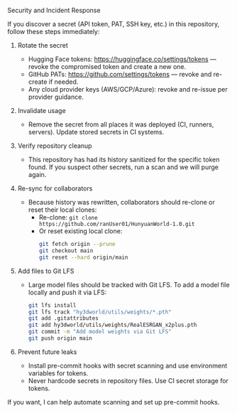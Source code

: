 Security and Incident Response

If you discover a secret (API token, PAT, SSH key, etc.) in this repository, follow these steps immediately:

1. Rotate the secret
   - Hugging Face tokens: https://huggingface.co/settings/tokens — revoke the compromised token and create a new one.
   - GitHub PATs: https://github.com/settings/tokens — revoke and re-create if needed.
   - Any cloud provider keys (AWS/GCP/Azure): revoke and re-issue per provider guidance.

2. Invalidate usage
   - Remove the secret from all places it was deployed (CI, runners, servers). Update stored secrets in CI systems.

3. Verify repository cleanup
   - This repository has had its history sanitized for the specific token found. If you suspect other secrets, run a scan and we will purge again.

4. Re-sync for collaborators
   - Because history was rewritten, collaborators should re-clone or reset their local clones:
     - Re-clone: `git clone https://github.com/ranUser01/HunyuanWorld-1.0.git`
     - Or reset existing local clone:
       ```bash
       git fetch origin --prune
       git checkout main
       git reset --hard origin/main
       ```

5. Add files to Git LFS
   - Large model files should be tracked with Git LFS. To add a model file locally and push it via LFS:
     ```bash
     git lfs install
     git lfs track "hy3dworld/utils/weights/*.pth"
     git add .gitattributes
     git add hy3dworld/utils/weights/RealESRGAN_x2plus.pth
     git commit -m "Add model weights via Git LFS"
     git push origin main
     ```

6. Prevent future leaks
   - Install pre-commit hooks with secret scanning and use environment variables for tokens.
   - Never hardcode secrets in repository files. Use CI secret storage for tokens.

If you want, I can help automate scanning and set up pre-commit hooks.
